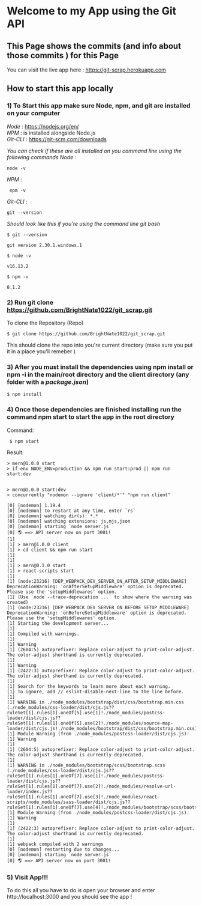 # Welcome to my App using the Git API

## This Page shows the commits (and info about those commits ) for this Page

You can visit the live app here : https://git-scrap.herokuapp.com

## How to start this app locally 

### 1) To Start this app make sure Node, npm, and git are installed on your computer 
_Node_ : https://nodejs.org/en/  
_NPM_ : is installed alongside Node.js  
_Git-CLI_ : https://git-scm.com/downloads  

_You can check if these are all installed on you command line using the following commands_
_Node_ :
````
node -v
````
_NPM_ :
````
 npm -v
````
_Git-CLI_ : 
````
git --version 
````
_Should look like this if you're using the command line git bash_ 
````
$ git --version

git version 2.30.1.windows.1
````

````
$ node -v

v16.13.2
````

````
$ npm -v

8.1.2
````

### 2) Run git clone https://github.com/BrightNate1022/git_scrap.git 
To clone the Repository (Repo)
```
$ git clone https://github.com/BrightNate1022/git_scrap.git
```

This should clone the repo into you're current directory (make sure you put it in a place you'll remeber )

### 3) After you must install the dependencies using npm install or npm -i in the main/root directory and the client directory (any folder with a _package.json_)

```
$ npm install
```
### 4) Once those dependencies are finished installing  run the command npm start to start the app in the root directory 
Command:
````
 $ npm start
````
Result: 
````
> mern@1.0.0 start
> if-env NODE_ENV=production && npm run start:prod || npm run start:dev


> mern@1.0.0 start:dev
> concurrently "nodemon --ignore 'client/*'" "npm run client"

[0] [nodemon] 1.19.4
[0] [nodemon] to restart at any time, enter `rs`
[0] [nodemon] watching dir(s): *.*
[0] [nodemon] watching extensions: js,mjs,json
[0] [nodemon] starting `node server.js`
[0] 🌎 ==> API server now on port 3001!
[1]
[1] > mern@1.0.0 client
[1] > cd client && npm run start
[1]
[1]
[1] > mern@0.1.0 start
[1] > react-scripts start
[1]
[1] (node:23216) [DEP_WEBPACK_DEV_SERVER_ON_AFTER_SETUP_MIDDLEWARE] DeprecationWarning: 'onAfterSetupMiddleware' option is deprecated. Please use the 'setupMiddlewares' option.
[1] (Use `node --trace-deprecation ...` to show where the warning was created)
[1] (node:23216) [DEP_WEBPACK_DEV_SERVER_ON_BEFORE_SETUP_MIDDLEWARE] DeprecationWarning: 'onBeforeSetupMiddleware' option is deprecated. Please use the 'setupMiddlewares' option.
[1] Starting the development server...
[1]
[1] Compiled with warnings.
[1]
[1] Warning
[1] (2604:5) autoprefixer: Replace color-adjust to print-color-adjust. The color-adjust shorthand is currently deprecated.
[1]
[1] Warning
[1] (2422:3) autoprefixer: Replace color-adjust to print-color-adjust. The color-adjust shorthand is currently deprecated.
[1]
[1] Search for the keywords to learn more about each warning.
[1] To ignore, add // eslint-disable-next-line to the line before.
[1]
[1] WARNING in ./node_modules/bootstrap/dist/css/bootstrap.min.css (./node_modules/css-loader/dist/cjs.js??ruleSet[1].rules[1].oneOf[5].use[1]!./node_modules/postcss-loader/dist/cjs.js??ruleSet[1].rules[1].oneOf[5].use[2]!./node_modules/source-map-loader/dist/cjs.js!./node_modules/bootstrap/dist/css/bootstrap.min.css)
[1] Module Warning (from ./node_modules/postcss-loader/dist/cjs.js):
[1] Warning
[1]
[1] (2604:5) autoprefixer: Replace color-adjust to print-color-adjust. The color-adjust shorthand is currently deprecated.
[1]
[1] WARNING in ./node_modules/bootstrap/scss/bootstrap.scss (./node_modules/css-loader/dist/cjs.js??ruleSet[1].rules[1].oneOf[7].use[1]!./node_modules/postcss-loader/dist/cjs.js??ruleSet[1].rules[1].oneOf[7].use[2]!./node_modules/resolve-url-loader/index.js??ruleSet[1].rules[1].oneOf[7].use[3]!./node_modules/react-scripts/node_modules/sass-loader/dist/cjs.js??ruleSet[1].rules[1].oneOf[7].use[4]!./node_modules/bootstrap/scss/bootstrap.scss)
[1] Module Warning (from ./node_modules/postcss-loader/dist/cjs.js):
[1] Warning
[1]
[1] (2422:3) autoprefixer: Replace color-adjust to print-color-adjust. The color-adjust shorthand is currently deprecated.
[1]
[1] webpack compiled with 2 warnings
[0] [nodemon] restarting due to changes...
[0] [nodemon] starting `node server.js`
[0] 🌎 ==> API server now on port 3001!

````
### 5) Visit App!!!
To do this all you have to do is open your browser and enter http://localhost:3000 and you should see the app !


